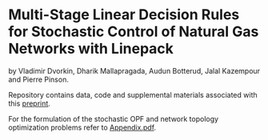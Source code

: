 # Multi-Stage Linear Decision Rules for Stochastic Control of Natural Gas Networks with Linepack

by Vladimir Dvorkin, Dharik Mallapragada, Audun Botterud, Jalal Kazempour and Pierre Pinson.

Repository contains data, code and supplemental materials associated with this [preprint](www.arxiv.org).

For the formulation of the stochastic OPF and network topology optimization problems refer to [Appendix.pdf](https://github.com/wdvorkin/LDR_for_gas_network_control/blob/main/Appendix.pdf).
